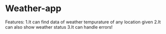 # Weather-app

Features:
1.It can find data of weather tempurature of any location given
2.It can also show weather status
3.It can handle errors!
